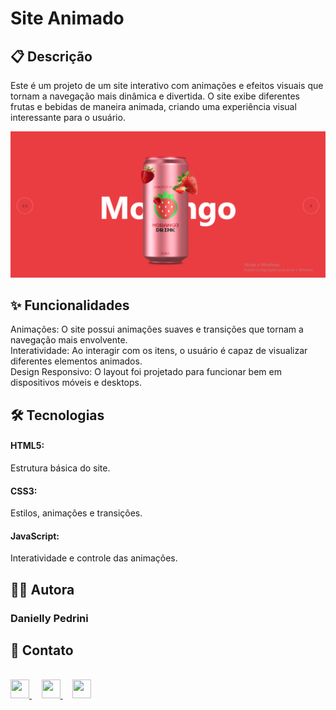 <h1> Site Animado </h1>

<h2> 📋 Descrição </h2>

Este é um projeto de um site interativo com animações e efeitos visuais que tornam a navegação mais dinâmica e divertida. O site exibe diferentes frutas
e bebidas de maneira animada, criando uma experiência visual interessante para o usuário.

![Imagem do projeto](https://raw.githubusercontent.com/danielly-pedrini/Site-Animado/76c19c7b33c0e65a50c8ab1171a1c942454464a1/assets/imagem%20README.PNG)


<h2> ✨ Funcionalidades </h2>

Animações: O site possui animações suaves e transições que tornam a navegação mais envolvente.
 <br>
Interatividade: Ao interagir com os itens, o usuário é capaz de visualizar diferentes elementos animados.
 <br>
Design Responsivo: O layout foi projetado para funcionar bem em dispositivos móveis e desktops.

<h2> 🛠️ Tecnologias </h2>

<h4> HTML5: </h4>  Estrutura básica do site.
<h4> CSS3: </h4> Estilos, animações e transições.
<h4> JavaScript: </h4>  Interatividade e controle das animações.

<h2> 👩‍💻 Autora  </h2>

<h3> Danielly Pedrini </h3>

<h2> 📱 Contato </h2>
<br>

<div align="start">
  <a href="https://github.com/danielly-pedrini" target="_blank">
    <img src="https://cdn.jsdelivr.net/npm/simple-icons@v3/icons/github.svg" width="30" height="30"/>
  </a>
  &nbsp;&nbsp;&nbsp;
  <a href="https://www.linkedin.com/in/daniellypedrini/" target="_blank">
    <img src="https://cdn.jsdelivr.net/npm/simple-icons@v3/icons/linkedin.svg" width="30" height="30"/>
  </a>
  &nbsp;&nbsp;&nbsp;
  <a href="https://wa.me/5515991345227" target="_blank">
    <img src="https://cdn.jsdelivr.net/npm/simple-icons@v3/icons/whatsapp.svg" width="30" height="30"/>
  </a>
</div>
